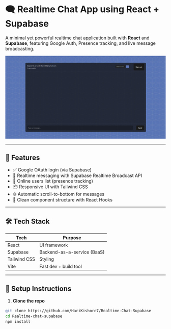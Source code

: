 # 🗨️ Realtime Chat App using React + Supabase

A minimal yet powerful realtime chat application built with **React** and **Supabase**, featuring Google Auth, Presence tracking, and live message broadcasting.

![Screenshot](./public/preview.png) <!-- optional: replace with actual path -->

---

## 🚀 Features

- ✅ Google OAuth login (via Supabase)
- 💬 Realtime messaging with Supabase Realtime Broadcast API
- 👥 Online users list (presence tracking)
- 📦 Responsive UI with Tailwind CSS
- 🌐 Automatic scroll-to-bottom for messages
- 🧼 Clean component structure with React Hooks

---

## 🛠️ Tech Stack

| Tech            | Purpose                       |
|-----------------|-------------------------------|
| React           | UI framework                  |
| Supabase        | Backend-as-a-service (BaaS)   |
| Tailwind CSS    | Styling                       |
| Vite            | Fast dev + build tool         |

---

## 🔧 Setup Instructions

1. **Clone the repo**

```bash
git clone https://github.com/HariKishore7/Realtime-Chat-Supabase
cd Realtime-chat-supabase
npm install